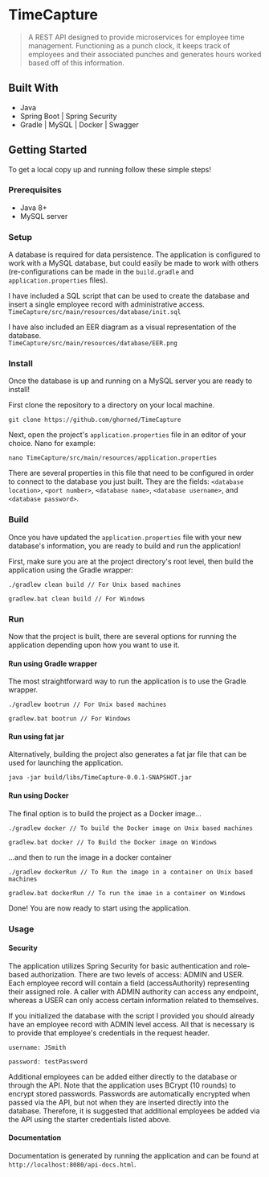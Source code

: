 # TimeCapture

> A REST API designed to provide microservices for employee time management. Functioning as a punch clock, it keeps track of employees and their associated punches and generates hours worked based off of this information.


## Built With

- Java
- Spring Boot | Spring Security
- Gradle | MySQL | Docker | Swagger


## Getting Started

To get a local copy up and running follow these simple steps!


### Prerequisites

- Java 8+
- MySQL server


### Setup

A database is required for data persistence. The application is configured to work with a MySQL database, but could easily be made to work with others (re-configurations can be made in the `build.gradle` and `application.properties` files).

I have included a SQL script that can be used to create the database and insert a single employee record with administrative access.  
`TimeCapture/src/main/resources/database/init.sql`

I have also included an EER diagram as a visual representation of the database.  
`TimeCapture/src/main/resources/database/EER.png`


### Install

Once the database is up and running on a MySQL server you are ready to install!

First clone the repository to a directory on your local machine.
```
git clone https://github.com/ghorned/TimeCapture
```

Next, open the project's `application.properties` file in an editor of your choice. Nano for example:
```
nano TimeCapture/src/main/resources/application.properties
```  
There are several properties in this file that need to be configured in order to connect to the database you just built. They are the fields: `<database location>`, `<port number>`, `<database name>`, `<database username>`, and `<database password>`.


### Build

Once you have updated the `application.properties` file with your new database's information, you are ready to build and run the application!

First, make sure you are at the project directory's root level, then build the application using the Gradle wrapper:
```
./gradlew clean build // For Unix based machines

gradlew.bat clean build // For Windows
```


### Run

Now that the project is built, there are several options for running the application depending upon how you want to use it.

#### Run using Gradle wrapper

The most straightforward way to run the application is to use the Gradle wrapper.
```
./gradlew bootrun // For Unix based machines

gradlew.bat bootrun // For Windows
```

#### Run using fat jar

Alternatively, building the project also generates a fat jar file that can be used for launching the application.
```
java -jar build/libs/TimeCapture-0.0.1-SNAPSHOT.jar
```

#### Run using Docker

The final option is to build the project as a Docker image...
```
./gradlew docker // To build the Docker image on Unix based machines

gradlew.bat docker // To Build the Docker image on Windows
```
...and then to run the image in a docker container
```
./gradlew dockerRun // To Run the image in a container on Unix based machines

gradlew.bat dockerRun // To run the imae in a container on Windows
```
Done! You are now ready to start using the application.


### Usage

#### Security

The application utilizes Spring Security for basic authentication and role-based authorization. There are two levels of access: ADMIN and USER. Each employee record will contain a field (accessAuthority) representing their assigned role. A caller with ADMIN authority can access any endpoint, whereas a USER can only access certain information related to themselves.

If you initialized the database with the script I provided you should already have an employee record with ADMIN level access. All that is necessary is to provide that employee's credentials in the request header.

`username: JSmith`

`password: testPassword`

Additional employees can be added either directly to the database or through the API. Note that the application uses BCrypt (10 rounds) to encrypt stored passwords. Passwords are automatically encrypted when passed via the API, but not when they are inserted directly into the database. Therefore, it is suggested that additional employees be added via the API using the starter credentials listed above.

#### Documentation
Documentation is generated by running the application and can be found at `http://localhost:8080/api-docs.html`.